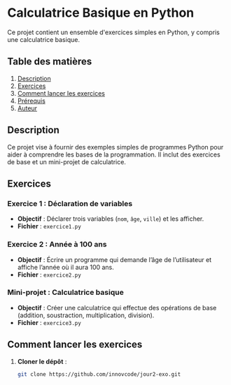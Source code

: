 # Calculatrice Basique en Python

Ce projet contient un ensemble d'exercices simples en Python, y compris une calculatrice basique.

## Table des matières

1. [Description](#description)
2. [Exercices](#exercices)
3. [Comment lancer les exercices](#comment-lancer-les-exercices)
4. [Prérequis](#prérequis)
5. [Auteur](#auteur)

## Description

Ce projet vise à fournir des exemples simples de programmes Python pour aider à comprendre les bases de la programmation. Il inclut des exercices de base et un mini-projet de calculatrice.

## Exercices

### Exercice 1 : Déclaration de variables

- **Objectif** : Déclarer trois variables (`nom`, `âge`, `ville`) et les afficher.
- **Fichier** : `exercice1.py`

### Exercice 2 : Année à 100 ans

- **Objectif** : Écrire un programme qui demande l’âge de l’utilisateur et affiche l’année où il aura 100 ans.
- **Fichier** : `exercice2.py`

### Mini-projet : Calculatrice basique

- **Objectif** : Créer une calculatrice qui effectue des opérations de base (addition, soustraction, multiplication, division).
- **Fichier** : `exercice3.py`

## Comment lancer les exercices

1. **Cloner le dépôt** :
   ```bash
   git clone https://github.com/innovcode/jour2-exo.git
